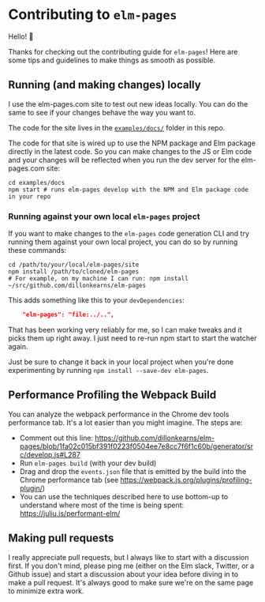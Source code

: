 # Contributing to `elm-pages`

Hello! 👋

Thanks for checking out the contributing guide for `elm-pages`! Here are some tips and guidelines to make things as smooth as possible.

## Running (and making changes) locally

I use the elm-pages.com site to test out new ideas locally. You can do the same to see if your changes behave the way you want to.

The code for the site lives in the [`examples/docs/`](https://github.com/dillonkearns/elm-pages/tree/master/examples/docs) folder in this repo.

The code for that site is wired up to use the NPM package and Elm package directly in the latest code. So you can make changes to the JS or Elm code and your changes will be reflected when you run the dev server for the elm-pages.com site:

```shell
cd examples/docs
npm start # runs elm-pages develop with the NPM and Elm package code in your repo
```

### Running against your own local `elm-pages` project

If you want to make changes to the `elm-pages` code generation CLI and try running them against your own local project, you can do so by running these commands:

```shell
cd /path/to/your/local/elm-pages/site
npm install /path/to/cloned/elm-pages
# For example, on my machine I can run: npm install ~/src/github.com/dillonkearns/elm-pages
```

This adds something like this to your `devDependencies`:

```json
    "elm-pages": "file:../..",
```

That has been working very reliably for me, so I can make tweaks and it picks them up right away. I just need to re-run npm start to start the watcher again.

Just be sure to change it back in your local project when you're done experimenting by running `npm install --save-dev elm-pages`.

## Performance Profiling the Webpack Build

You can analyze the webpack performance in the Chrome dev tools performance tab.
It's a lot easier than you might imagine. The steps are:

- Comment out this line: https://github.com/dillonkearns/elm-pages/blob/1fa02c015bf391f0223f0504ee7e8cc7f6f1c60b/generator/src/develop.js#L287
- Run `elm-pages build` (with your dev build)
- Drag and drop the `events.json` file that is emitted by the build into the Chrome performance tab (see https://webpack.js.org/plugins/profiling-plugin/)
- You can use the techniques described here to use bottom-up to understand where most of the time is being spent: https://juliu.is/performant-elm/

## Making pull requests

I really appreciate pull requests, but I always like to start with a discussion first. If you don't mind, please ping me (either on the Elm slack, Twitter, or a Github issue) and start a discussion about your idea before diving in to make a pull request. It's always good to make sure we're on the same page to minimize extra work.
